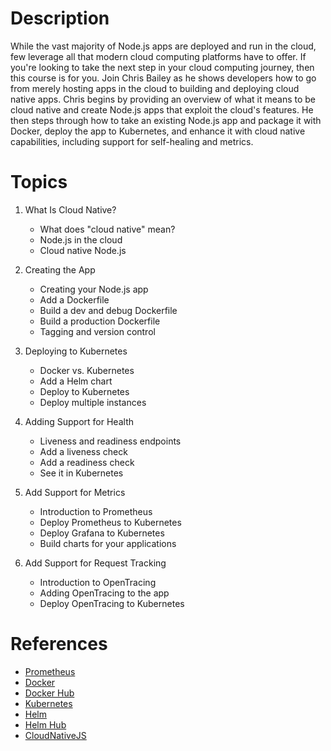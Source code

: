# Description
While the vast majority of Node.js apps are deployed and run in the cloud, few leverage all that modern cloud computing platforms have to offer. If you're looking to take the next step in your cloud computing journey, then this course is for you. Join Chris Bailey as he shows developers how to go from merely hosting apps in the cloud to building and deploying cloud native apps. Chris begins by providing an overview of what it means to be cloud native and create Node.js apps that exploit the cloud's features. He then steps through how to take an existing Node.js app and package it with Docker, deploy the app to Kubernetes, and enhance it with cloud native capabilities, including support for self-healing and metrics.


# Topics

1. What Is Cloud Native?

    - What does "cloud native" mean?
    - Node.js in the cloud
    - Cloud native Node.js

2. Creating the App

    - Creating your Node.js app
    - Add a Dockerfile
    - Build a dev and debug Dockerfile
    - Build a production Dockerfile
    - Tagging and version control
3. Deploying to Kubernetes

    - Docker vs. Kubernetes
    - Add a Helm chart
    - Deploy to Kubernetes
    - Deploy multiple instances

4. Adding Support for Health

    - Liveness and readiness endpoints
    - Add a liveness check
    - Add a readiness check
    - See it in Kubernetes

5. Add Support for Metrics

    - Introduction to Prometheus
    - Deploy Prometheus to Kubernetes
    - Deploy Grafana to Kubernetes
    - Build charts for your applications
6. Add Support for Request Tracking

    - Introduction to OpenTracing
    - Adding OpenTracing to the app
    - Deploy OpenTracing to Kubernetes

# References

- [Prometheus](https://prometheus.io/)
- [Docker](https://www.docker.com/)
- [Docker Hub](https://www.docker.com/products/docker-hub)
- [Kubernetes](https://kubernetes.io/)
- [Helm](https://helm.sh/)
- [Helm Hub](https://hub.helm.sh/)
- [CloudNativeJS](https://www.cloudnativejs.io/)
